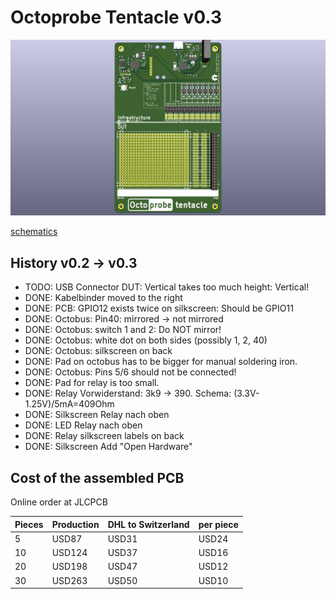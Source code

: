 # Octoprobe Tentacle v0.3

![tentacle](production_v0.3/pcb_top_3D.png)

[schematics](production_v0.3/schematics.pdf)

## History v0.2 -> v0.3

* TODO: USB Connector DUT: Vertical takes too much height: Vertical!
* DONE: Kabelbinder moved to the right
* DONE: PCB: GPIO12 exists twice on silkscreen: Should be GPIO11
* DONE: Octobus: Pin40: mirrored -> not mirrored
* DONE: Octobus: switch 1 and 2: Do NOT mirror!
* DONE: Octobus: white dot on both sides (possibly 1, 2, 40)
* DONE: Octobus: silkscreen on back
* DONE: Pad on octobus has to be bigger for manual soldering iron.
* DONE: Octobus: Pins 5/6 should not be connected!
* DONE: Pad for relay is too small.
* DONE: Relay Vorwiderstand: 3k9 -> 390. Schema: (3.3V-1.25V)/5mA=409Ohm
* DONE: Silkscreen Relay nach oben
* DONE: LED Relay nach oben
* DONE: Relay silkscreen labels on back
* DONE: Silkscreen Add "Open Hardware"

## Cost of the assembled PCB

Online order at JLCPCB

| Pieces | Production | DHL to Switzerland | per piece |
| - | - | - | - |
| 5 | USD87 | USD31 | USD24 |
| 10 | USD124 | USD37 | USD16 |
| 20 | USD198 | USD47 | USD12 |
| 30 | USD263 | USD50 | USD10 |
